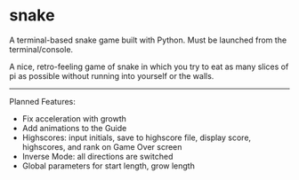 # snake
A terminal-based snake game built with Python.  Must be launched from the terminal/console.

A nice, retro-feeling game of snake in which you try to eat as many slices of pi as possible without running into yourself or the walls.

---
Planned Features:
- Fix acceleration with growth
- Add animations to the Guide
- Highscores: input initials, save to highscore file, display score, highscores, and rank on Game Over screen
- Inverse Mode: all directions are switched
- Global parameters for start length, grow length

